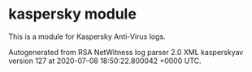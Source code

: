 # kaspersky module

This is a module for Kaspersky Anti-Virus logs.

Autogenerated from RSA NetWitness log parser 2.0 XML kasperskyav version 127
at 2020-07-08 18:50:22.800042 +0000 UTC.

